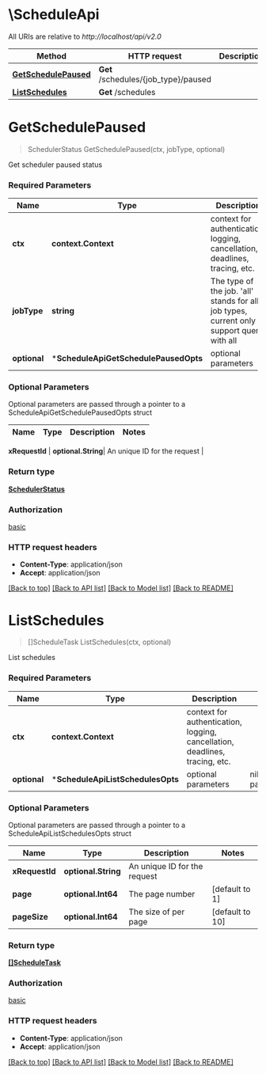 # \ScheduleApi

All URIs are relative to *http://localhost/api/v2.0*

Method | HTTP request | Description
------------- | ------------- | -------------
[**GetSchedulePaused**](ScheduleApi.md#GetSchedulePaused) | **Get** /schedules/{job_type}/paused | 
[**ListSchedules**](ScheduleApi.md#ListSchedules) | **Get** /schedules | 


# **GetSchedulePaused**
> SchedulerStatus GetSchedulePaused(ctx, jobType, optional)


Get scheduler paused status

### Required Parameters

Name | Type | Description  | Notes
------------- | ------------- | ------------- | -------------
 **ctx** | **context.Context** | context for authentication, logging, cancellation, deadlines, tracing, etc.
  **jobType** | **string**| The type of the job. &#39;all&#39; stands for all job types, current only support query with all | 
 **optional** | ***ScheduleApiGetSchedulePausedOpts** | optional parameters | nil if no parameters

### Optional Parameters
Optional parameters are passed through a pointer to a ScheduleApiGetSchedulePausedOpts struct

Name | Type | Description  | Notes
------------- | ------------- | ------------- | -------------

 **xRequestId** | **optional.String**| An unique ID for the request | 

### Return type

[**SchedulerStatus**](SchedulerStatus.md)

### Authorization

[basic](../README.md#basic)

### HTTP request headers

 - **Content-Type**: application/json
 - **Accept**: application/json

[[Back to top]](#) [[Back to API list]](../README.md#documentation-for-api-endpoints) [[Back to Model list]](../README.md#documentation-for-models) [[Back to README]](../README.md)

# **ListSchedules**
> []ScheduleTask ListSchedules(ctx, optional)


List schedules

### Required Parameters

Name | Type | Description  | Notes
------------- | ------------- | ------------- | -------------
 **ctx** | **context.Context** | context for authentication, logging, cancellation, deadlines, tracing, etc.
 **optional** | ***ScheduleApiListSchedulesOpts** | optional parameters | nil if no parameters

### Optional Parameters
Optional parameters are passed through a pointer to a ScheduleApiListSchedulesOpts struct

Name | Type | Description  | Notes
------------- | ------------- | ------------- | -------------
 **xRequestId** | **optional.String**| An unique ID for the request | 
 **page** | **optional.Int64**| The page number | [default to 1]
 **pageSize** | **optional.Int64**| The size of per page | [default to 10]

### Return type

[**[]ScheduleTask**](ScheduleTask.md)

### Authorization

[basic](../README.md#basic)

### HTTP request headers

 - **Content-Type**: application/json
 - **Accept**: application/json

[[Back to top]](#) [[Back to API list]](../README.md#documentation-for-api-endpoints) [[Back to Model list]](../README.md#documentation-for-models) [[Back to README]](../README.md)

